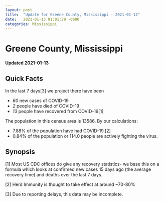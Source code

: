 ```yaml
---
layout: post
title:  "Update for Greene County, Mississippi - 2021-01-13"
date:   2021-01-13 01:01:29 -0600
categories: Mississippi
---
```


# Greene County, Mississippi
#### Updated 2021-01-13

## Quick Facts

In the last 7 days[3] we project there have been
- *60* new cases of COVID-19
- *2* people have died of COVID-19
- *13* people have recovered from COVID-19[1]

The population in this census area is 13586. By our calculations:
- 7.88% of the population have had COVID-19.[2]
- 0.84% of the population or 114.0 people are actively fighting the virus.

## Synopsis




[1] Most US CDC offices do give any recovery statistics- we base this on a formula which looks at confirmed new cases
15 days ago (the average recovery time) and deaths over the last 7 days.

[2] Herd Immunity is thought to take effect at around ~70-80%

[3] Due to reporting delays, this data may be incomplete.
 
    